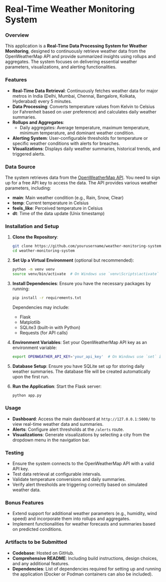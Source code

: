 # Real-Time Weather Monitoring System

### Overview

This application is a **Real-Time Data Processing System for Weather Monitoring**, designed to continuously retrieve weather data from the OpenWeatherMap API and provide summarized insights using rollups and aggregates. The system focuses on delivering essential weather parameters, visualizations, and alerting functionalities.

### Features

- **Real-Time Data Retrieval**: Continuously fetches weather data for major metros in India (Delhi, Mumbai, Chennai, Bangalore, Kolkata, Hyderabad) every 5 minutes.
- **Data Processing**: Converts temperature values from Kelvin to Celsius (or Fahrenheit based on user preference) and calculates daily weather summaries.
- **Rollups and Aggregates**:
  - Daily aggregates: Average temperature, maximum temperature, minimum temperature, and dominant weather condition.
- **Alerting System**: User-configurable thresholds for temperature or specific weather conditions with alerts for breaches.
- **Visualizations**: Displays daily weather summaries, historical trends, and triggered alerts.

### Data Source

The system retrieves data from the [OpenWeatherMap API](https://openweathermap.org/). You need to sign up for a free API key to access the data. The API provides various weather parameters, including:

- **main**: Main weather condition (e.g., Rain, Snow, Clear)
- **temp**: Current temperature in Celsius
- **feels_like**: Perceived temperature in Celsius
- **dt**: Time of the data update (Unix timestamp)

### Installation and Setup

1. **Clone the Repository**:
   ```bash
   git clone https://github.com/yourusername/weather-monitoring-system.git
   cd weather-monitoring-system
   ```

2. **Set Up a Virtual Environment** (optional but recommended):
   ```bash
   python -m venv venv
   source venv/bin/activate  # On Windows use `venv\Scripts\activate`
   ```

3. **Install Dependencies**:
   Ensure you have the necessary packages by running:
   ```bash
   pip install -r requirements.txt
   ```

   Dependencies may include:
   - Flask
   - Matplotlib
   - SQLite3 (built-in with Python)
   - Requests (for API calls)

4. **Environment Variables**:
   Set your OpenWeatherMap API key as an environment variable:
   ```bash
   export OPENWEATHER_API_KEY='your_api_key'  # On Windows use `set` instead of `export`
   ```

5. **Database Setup**:
   Ensure you have SQLite set up for storing daily weather summaries. The database file will be created automatically upon the first run.

6. **Run the Application**:
   Start the Flask server:
   ```bash
   python app.py
   ```

### Usage

- **Dashboard**: Access the main dashboard at `http://127.0.0.1:5000/` to view real-time weather data and summaries.
- **Alerts**: Configure alert thresholds at the `/alerts` route.
- **Visualizations**: Generate visualizations by selecting a city from the dropdown menu in the navigation bar.

### Testing

- Ensure the system connects to the OpenWeatherMap API with a valid API key.
- Test data retrieval at configurable intervals.
- Validate temperature conversions and daily summaries.
- Verify alert thresholds are triggering correctly based on simulated weather data.

### Bonus Features

- Extend support for additional weather parameters (e.g., humidity, wind speed) and incorporate them into rollups and aggregates.
- Implement functionalities for weather forecasts and summaries based on predicted conditions.

### Artifacts to be Submitted

- **Codebase**: Hosted on GitHub.
- **Comprehensive README**: Including build instructions, design choices, and any additional features.
- **Dependencies**: List of dependencies required for setting up and running the application (Docker or Podman containers can also be included).
